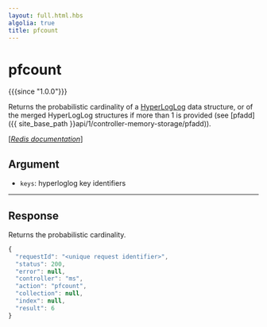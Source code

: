 ```yaml
---
layout: full.html.hbs
algolia: true
title: pfcount
---
```



# pfcount

{{{since "1.0.0"}}}

Returns the probabilistic cardinality of a [HyperLogLog](https://en.wikipedia.org/wiki/HyperLogLog) data structure, or of the merged HyperLogLog structures if more than 1 is provided (see [pfadd]({{ site_base_path }}api/1/controller-memory-storage/pfadd)).

[[_Redis documentation_]](https://redis.io/commands/pfcount)


## Argument

* `keys`: hyperloglog key identifiers

---

## Response

Returns the probabilistic cardinality.

```javascript
{
  "requestId": "<unique request identifier>",
  "status": 200,
  "error": null,
  "controller": "ms",
  "action": "pfcount",
  "collection": null,
  "index": null,
  "result": 6
}
```
